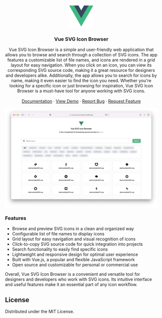 <!-- Improved compatibility of back to top link: See: https://github.com/othneildrew/Best-README-Template/pull/73 -->

<a name="readme-top"></a>

<!-- PROJECT LOGO -->
<div align="center">
  <a href="https://github.com/tony-nz/vue-svg-icon-browser">
    <img src="src/assets/logo.png" alt="Logo" width="80" height="80">
  </a>

<h3 align="center">Vue SVG Icon Browser</h3>

  <p align="center">
    Vue SVG Icon Browser is a simple and user-friendly web application that allows you to browse and search through a collection of SVG icons. The app features a customizable list of file names, and icons are rendered in a grid layout for easy navigation. When you click on an icon, you can view its corresponding SVG source code, making it a great resource for designers and developers alike. Additionally, the app allows you to search for icons by name, making it even easier to find the icon you need. Whether you're looking for a specific icon or just browsing for inspiration, Vue SVG Icon Browser is a must-have tool for anyone working with SVG icons.
    <br />
    <br />
    <a href="#">Documentation</a>
    ·
    <a href="https://vue-svg-icon-browser.netlify.app/" target="_blank">View Demo</a>
    ·
    <a href="https://github.com/tony-nz/vue-svg-icon-browser/issues">Report Bug</a>
    ·
    <a href="https://github.com/tony-nz/vue-svg-icon-browser/issues">Request Feature</a>
  </p>
</div>

[![Vue Navbar Screen Shot][product-screenshot]](https://vue-svg-icon-browser.netlify.app)

### Features

- Browse and preview SVG icons in a clean and organized way
- Configurable list of file names to display icons
- Grid layout for easy navigation and visual recognition of icons
- Click-to-copy SVG source code for quick integration into projects
- Search functionality to easily find specific icons
- Lightweight and responsive design for optimal user experience
- Built with Vue.js, a popular and flexible JavaScript framework
- Open source and customizable for personal or commercial use

Overall, Vue SVG Icon Browser is a convenient and versatile tool for designers and developers who work with SVG icons. Its intuitive interface and useful features make it an essential part of any icon workflow.

<!-- LICENSE -->

## License

Distributed under the MIT License.

<!-- MARKDOWN LINKS & IMAGES -->
<!-- https://www.markdownguide.org/basic-syntax/#reference-style-links -->

[contributors-shield]: https://img.shields.io/github/contributors/tony-nz/vue-svg-icon-browser.svg?style=for-the-badge
[contributors-url]: https://github.com/tony-nz/vue-svg-icon-browser/graphs/contributors
[forks-shield]: https://img.shields.io/github/forks/tony-nz/vue-svg-icon-browser.svg?style=for-the-badge
[forks-url]: https://github.com/tony-nz/vue-svg-icon-browser/network/members
[stars-shield]: https://img.shields.io/github/stars/tony-nz/vue-svg-icon-browser.svg?style=for-the-badge
[stars-url]: https://github.com/tony-nz/vue-svg-icon-browser/stargazers
[issues-shield]: https://img.shields.io/github/issues/tony-nz/vue-svg-icon-browser.svg?style=for-the-badge
[issues-url]: https://github.com/tony-nz/vue-svg-icon-browser/issues
[product-screenshot]: src/assets/screenshot-01.png
